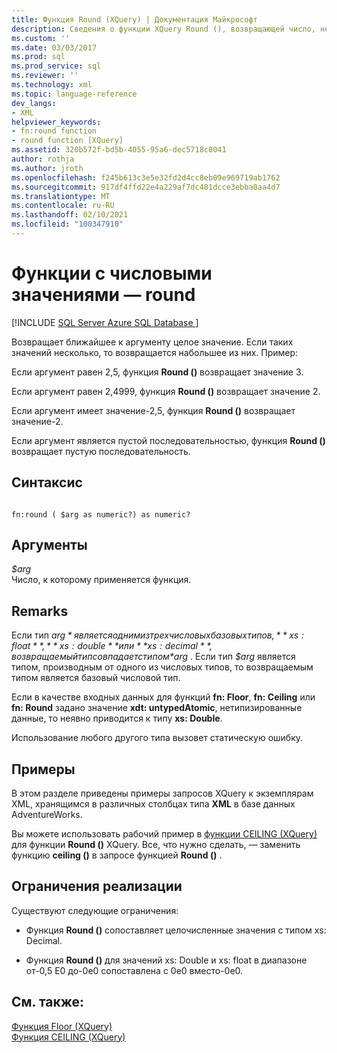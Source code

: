 ```yaml
---
title: Функция Round (XQuery) | Документация Майкрософт
description: Сведения о функции XQuery Round (), возвращающей число, не имеющее дробной части, ближайшей к заданному аргументу.
ms.custom: ''
ms.date: 03/03/2017
ms.prod: sql
ms.prod_service: sql
ms.reviewer: ''
ms.technology: xml
ms.topic: language-reference
dev_langs:
- XML
helpviewer_keywords:
- fn:round function
- round function [XQuery]
ms.assetid: 320b572f-bd5b-4055-95a6-dec5718c0041
author: rothja
ms.author: jroth
ms.openlocfilehash: f245b613c3e5e32fd2d4cc8eb09e969719ab1762
ms.sourcegitcommit: 917df4ffd22e4a229af7dc481dcce3ebba0aa4d7
ms.translationtype: MT
ms.contentlocale: ru-RU
ms.lasthandoff: 02/10/2021
ms.locfileid: "100347910"
---
```

# <a name="numeric-values-functions---round"></a>Функции с числовыми значениями — round
[!INCLUDE [SQL Server Azure SQL Database ](../includes/applies-to-version/sqlserver.md)]

  Возвращает ближайшее к аргументу целое значение. Если таких значений несколько, то возвращается набольшее из них. Пример:  
  
 Если аргумент равен 2,5, функция **Round ()** возвращает значение 3.  
  
 Если аргумент равен 2,4999, функция **Round ()** возвращает значение 2.  
  
 Если аргумент имеет значение-2,5, функция **Round ()** возвращает значение-2.  
  
 Если аргумент является пустой последовательностью, функция **Round ()** возвращает пустую последовательность.  
  
## <a name="syntax"></a>Синтаксис  
  
```  
  
fn:round ( $arg as numeric?) as numeric?  
```  
  
## <a name="arguments"></a>Аргументы  
 *$arg*  
 Число, к которому применяется функция.  
  
## <a name="remarks"></a>Remarks  
 Если тип *$arg* является одним из трех числовых базовых типов, **xs: float**, **xs: double** или **xs: decimal**, возвращаемый тип совпадает с типом *$arg* . Если тип *$arg* является типом, производным от одного из числовых типов, то возвращаемым типом является базовый числовой тип.  
  
 Если в качестве входных данных для функций **fn: Floor**, **fn: Ceiling** или **fn: Round** задано значение **xdt: untypedAtomic**, нетипизированные данные, то неявно приводится к типу **xs: Double**.  
  
 Использование любого другого типа вызовет статическую ошибку.  
  
## <a name="examples"></a>Примеры  
 В этом разделе приведены примеры запросов XQuery к экземплярам XML, хранящимся в различных столбцах типа **XML** в базе данных AdventureWorks.  
  
 Вы можете использовать рабочий пример в [функции CEILING (XQuery)](../xquery/numeric-values-functions-ceiling.md) для функции **Round ()** XQuery. Все, что нужно сделать, — заменить функцию **ceiling ()** в запросе функцией **Round ()** .  
  
## <a name="implementation-limitations"></a>Ограничения реализации  
 Существуют следующие ограничения:  
  
-   Функция **Round ()** сопоставляет целочисленные значения с типом xs: Decimal.  
  
-   Функция **Round ()** для значений xs: Double и xs: float в диапазоне от-0,5 E0 до-0e0 сопоставлена с 0e0 вместо-0e0.  
  
## <a name="see-also"></a>См. также:  
 [Функция Floor &#40;XQuery&#41;](../xquery/numeric-values-functions-floor.md)   
 [Функция CEILING &#40;XQuery&#41;](../xquery/numeric-values-functions-ceiling.md)  
  
  
